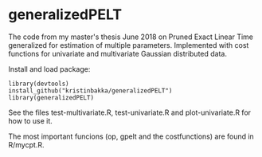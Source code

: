 # generalizedPELT
The code from my master's thesis June 2018 on Pruned Exact Linear Time generalized for estimation of multiple parameters. Implemented with cost functions for univariate and multivariate Gaussian distributed data.

Install and load package:
```{r,eval=FALSE,warning=FALSE,message=FALSE}
library(devtools)
install_github("kristinbakka/generalizedPELT")
library(generalizedPELT)
```

See the files test-multivariate.R, test-univariate.R and plot-univariate.R for how to use it.

The most important funcions (op, gpelt and the costfunctions) are found in R/mycpt.R.

